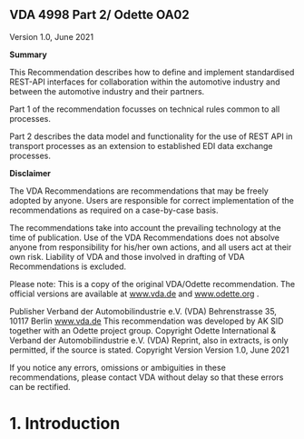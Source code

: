 ## VDA 4998 Part 2/ Odette OA02

Version 1.0, June 2021

**Summary**

This Recommendation describes how to define and implement standardised REST-API interfaces for collaboration within the automotive industry and between the automotive industry and their partners.

Part 1 of the recommendation focusses on technical rules common to all processes.

Part 2 describes the data model and functionality for the use of REST API in transport processes as an extension to established EDI data exchange processes.

**Disclaimer**

The VDA Recommendations are recommendations that may be freely adopted by anyone. Users are responsible for correct implementation of the recommendations as required on a case-by-case basis.

The recommendations take into account the prevailing technology at the time of publication. Use of the VDA Recommendations does not absolve anyone from responsibility for his/her own actions, and all users act at their own risk. Liability of VDA and those involved in drafting of VDA Recommendations is excluded.

Please note: This is a copy of the original VDA/Odette recommendation. The official versions are available at www.vda.de and www.odette.org .
	
Publisher 	Verband der Automobilindustrie e.V. (VDA)
Behrenstrasse 35, 10117 Berlin
www.vda.de
This recommendation was developed by AK SID together with an Odette project group.
Copyright 	Odette International & Verband der Automobilindustrie e.V. (VDA)
Reprint, also in extracts, is only permitted, if the source is stated. Copyright
Version 	Version 1.0, June 2021

If you notice any errors, omissions or ambiguities in these recommendations, please contact VDA without delay so that these errors can be rectified.
# 1. Introduction
